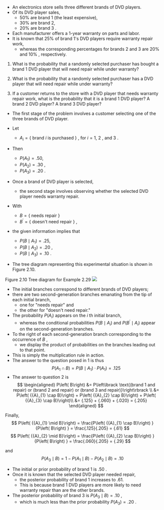 - An electronics store sells three different brands of DVD players. 
- Of its DVD player sales, 
	- ${50}\%$ are brand 1 (the least expensive), 
	- ${30}\%$ are brand 2, 
	- ${20}\%$ are brand 3 . 
- Each manufacturer offers a 1-year warranty on parts and labor. 
- It is known that ${25}\%$ of brand 1's DVD players require warranty repair work, 
	- whereas the corresponding percentages for brands 2 and 3 are ${20}\%$ and ${10}\%$ , respectively.

1.  What is the probability that a randomly selected purchaser has bought a brand 1 DVD player that will need repair while under warranty?

2.  What is the probability that a randomly selected purchaser has a DVD player that will need repair while under warranty?

5.  If a customer returns to the store with a DVD player that needs warranty repair work, what is the probability that it is a brand 1 DVD player? A brand 2 DVD player? A brand 3 DVD player?

- The first stage of the problem involves a customer selecting one of the three brands of DVD player. 
- Let 
	- ${A}_{i} = \{$ brand $i$ is purchased $\}$ , for $i = 1$, $2$ , and 3 . 
- Then 
	- $P\left( {A}_{1}\right) = {.50}$,
	- $P\left( {A}_{2}\right) = {.30}$ , 
	- $P\left( {A}_{3}\right) = {.20}$ . 

- Once a brand of DVD player is selected, 
	- the second stage involves observing whether the selected DVD player needs warranty repair. 
- With 
	- $B = \{$ needs repair $\}$ 
	- ${B}^{\prime } = \{$ doesn't need repair $\}$ ,
- the given information implies that
	- $P\left( {B \mid {A}_{1}}\right) = {.25}$, 
	- $P\left( {B \mid {A}_{2}}\right) = {.20}$ , 
	- $P\left( {B \mid {A}_{3}}\right) = {.10}$ .

- The tree diagram representing this experimental situation is shown in Figure 2.10. 


Figure 2.10 Tree diagram for Example 2.29
![](01913607-292d-7d0a-a250-4b01870485a1_28_663477.jpg)


- The initial branches correspond to different brands of DVD players; 
- there are two second-generation branches emanating from the tip of each initial branch, 
	- one for "needs repair" and 
	- the other for "doesn't need repair." 
- The probability $P\left( {A}_{i}\right)$ appears on the $i$ th initial branch, 
	- whereas the conditional probabilities $P\left( {B \mid {A}_{i}}\right)$ and $P\left( {{B}^{\prime } \mid {A}_{i}}\right)$ appear on the second-generation branches. 
- To the right of each second-generation branch corresponding to the occurrence of $B$ , 
	- we display the product of probabilities on the branches leading out to that point. 
- This is simply the multiplication rule in action. 
- The answer to the question posed in 1 is thus
$$P\left( {{A}_{1} \cap B}\right) = P\left( {B \mid {A}_{1}}\right) \cdot P\left( {A}_{1}\right) = {.125}$$
- The answer to question 2 is
$$
\begin{aligned}
P\left( B\right) 
&= P\left\lbrack \text{(brand 1 and repair) or (brand 2 and repair) or (brand 3 and repair)}\right\rbrack \\
&= P\left( {{A}_{1} \cap B}\right) + P\left( {{A}_{2} \cap B}\right) + P\left( {{A}_{3} \cap B}\right)\\
&= {.125} + {.060} + {.020} = {.205}
\end{aligned}
$$

Finally,
$$
P\left( {{A}_{1} \mid B}\right) = \frac{P\left( {{A}_{1} \cap B}\right) }{P\left( B\right) } = \frac{.125}{.205} = {.61}
$$
$$
P\left( {{A}_{2} \mid B}\right) = \frac{P\left( {{A}_{2} \cap B}\right) }{P\left( B\right) } = \frac{.060}{.205} = {.29}
$$

and
$$
P\left( {{A}_{3} \mid B}\right) = 1 - P\left( {{A}_{1} \mid B}\right) - P\left( {{A}_{2} \mid B}\right) = {.10}
$$

- The initial or prior probability of brand 1 is .50 . 
- Once it is known that the selected DVD player needed repair, 
	- the posterior probability of brand 1 increases to .61. 
	- This is because brand 1 DVD players are more likely to need warranty repair than are the other brands. 
- The posterior probability of brand 3 is $P\left( {{A}_{3} \mid B}\right) = {.10}$ , 
	- which is much less than the prior probability $P\left( {A}_{3}\right) = {.20}$ .
